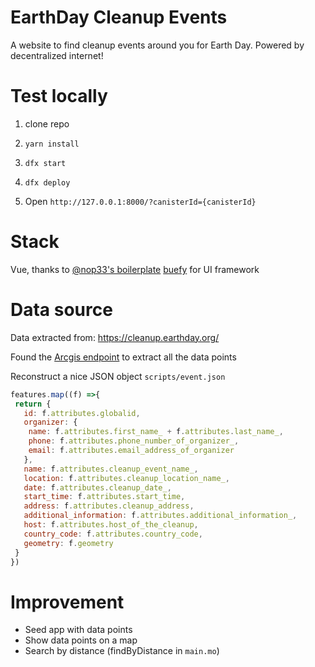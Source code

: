 # EarthDay Cleanup Events

A website to find cleanup events around you for Earth Day.
Powered by decentralized internet!

# Test locally

1. clone repo

2. `yarn install`

3. `dfx start`

4. `dfx deploy`

5. Open `http://127.0.0.1:8000/?canisterId={canisterId}`

# Stack
Vue, thanks to [@nop33's boilerplate](https://github.com/nop33/dfinity-vue)
[buefy](https://buefy.org/) for UI framework

# Data source
Data extracted from: https://cleanup.earthday.org/

Found the [Arcgis endpoint](https://services5.arcgis.com/cy2zIylXXizcsMCw/arcgis/rest/services/survey123_dad531ff74b443c59a47e969875b502c_stakeholder/FeatureServer/0/query?f=json&where=approved%20%3D%20%27yes%27&returnGeometry=true&spatialRel=esriSpatialRelIntersects&outFields=*&maxRecordCountFactor=4&outSR=102100&resultOffset=0&resultRecordCount=8000&cacheHint=true&quantizationParameters=%7B%22mode%22%3A%22view%22%2C%22originPosition%22%3A%22upperLeft%22%2C%22tolerance%22%3A1.0583354500042335%2C%22extent%22%3A%7B%22xmin%22%3A-1800244.8901729973%2C%22ymin%22%3A-90%2C%22xmax%22%3A180%2C%22ymax%22%3A5076149.369044887%2C%22spatialReference%22%3A%7B%22wkid%22%3A4326%2C%22latestWkid%22%3A4326%7D%7D%7D
) to extract all the data points

Reconstruct a nice JSON object `scripts/event.json`

```js
features.map((f) =>{
 return {
   id: f.attributes.globalid,
   organizer: {
    name: f.attributes.first_name_ + f.attributes.last_name_,
    phone: f.attributes.phone_number_of_organizer_,
    email: f.attributes.email_address_of_organizer
   },
   name: f.attributes.cleanup_event_name_,
   location: f.attributes.cleanup_location_name_,
   date: f.attributes.cleanup_date_,
   start_time: f.attributes.start_time,
   address: f.attributes.cleanup_address,
   additional_information: f.attributes.additional_information_,
   host: f.attributes.host_of_the_cleanup,
   country_code: f.attributes.country_code,
   geometry: f.geometry
 }
})
```

# Improvement
- Seed app with data points
- Show data points on a map
- Search by distance (findByDistance in `main.mo`)